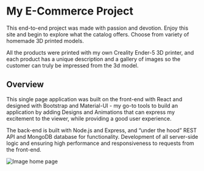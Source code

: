 # My E-Commerce Project

This  end-to-end project was made with passion and devotion. Enjoy this site and begin to explore what the catalog offers. Choose from variety of homemade 3D printed models.

All the products were printed with my own Creality Ender-5 3D printer, and each product has a unique description and a gallery of images so the customer can truly be impressed from the 3d model.

## Overview

This single page application was built on the front-end with React and designed with Bootstrap and Material-UI - my go-to tools to build an application by adding Designs and Animations that can express my excitement to the viewer, while providing a good user experience.

The back-end is built with Node.js and Express, and “under the hood” REST API and MongoDB database for functionality. Development of all server-side logic and ensuring high performance and responsiveness to requests from the front-end.


![Image home page](https://i.ibb.co/RDLT71L/product-page.png)



